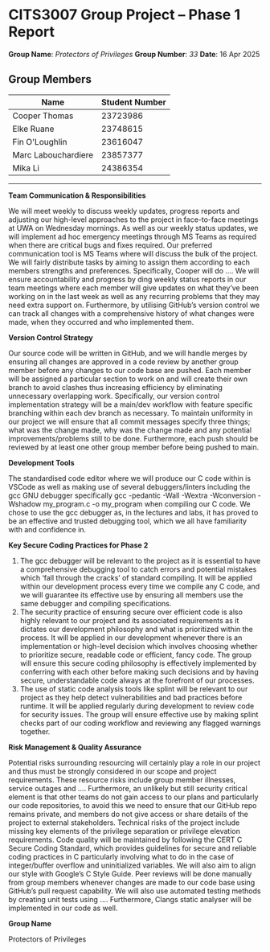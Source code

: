 # CITS3007 Group Project – Phase 1 Report 
**Group Name**: _Protectors of Privileges_ 
**Group Number**: _33_
**Date**: 16 Apr 2025

## Group Members

| Name | Student Number |
|--------------------|----------------|
| Cooper Thomas | 23723986 |
| Elke Ruane | 23748615 |
| Fin O'Loughlin | 23616047 |
| Marc Labouchardiere | 23857377 |
| Mika Li | 24386354 |


---


**Team Communication & Responsibilities**

  We will meet weekly to discuss weekly updates, progress reports and adjusting our high-level approaches to the project in face-to-face meetings at UWA on Wednesday 
  mornings. As well as our weekly status updates, we will implement ad hoc emergency meetings through MS Teams as required when there are critical bugs and fixes required. 
  Our preferred communication tool is MS Teams where will discuss the bulk of the project.
  We will fairly distribute tasks by aiming to assign them according to each members strengths and preferences. Specifically, Cooper will do …. We will ensure accountability 
  and progress by ding weekly status reports in our team meetings where each member will give updates on what they’ve been working on in the last week as well as any 
  recurring problems that they may need extra support on. Furthermore, by utilising GitHub’s version control we can track all changes with a comprehensive history of what 
  changes were made, when they occurred and who implemented them.

**Version Control Strategy** 

  Our source code will be written in GitHub, and we will handle merges by ensuring all changes are approved in a code review by another group member before any changes to 
  our code base are pushed. Each member will be assigned a particular section to work on and will create their own branch to avoid clashes thus increasing efficiency by 
  eliminating unnecessary overlapping work. Specifically, our version control implementation strategy will be a main/dev workflow with feature specific branching within each 
  dev branch as necessary. To maintain uniformity in our project we will ensure that all commit messages specify three things; what was the change made, why was the change 
  made and any potential improvements/problems still to be done. Furthermore, each push should be reviewed by at least one other group member before being pushed to main.

**Development Tools** 

  The standardised code editor where we will produce our C code within is VSCode as well as making use of several debuggers/linters including the gcc GNU debugger 
  specifically gcc -pedantic -Wall -Wextra -Wconversion -Wshadow my_program.c -o my_program when compiling our C code. We chose to use the gcc debugger as, in the lectures 
  and labs, it has proved to be an effective and trusted debugging tool, which we all have familiarity with and confidence in.

**Key Secure Coding Practices for Phase 2** 

  1.	The gcc debugger will be relevant to the project as it is essential to have a comprehensive debugging tool to catch errors and potential mistakes which ‘fall through
      the cracks’ of standard compiling. It will be applied within our development process every time we compile any C code, and we will guarantee its effective use by
    	ensuring all members use the same debugger and compiling specifications.
  3.	The security practice of ensuring secure over efficient code is also highly relevant to our project and its associated requirements as it dictates our development
      philosophy and what is prioritized within the process. It will be applied in our development whenever there is an implementation or high-level decision which involves
    	choosing whether to prioritize secure, readable code or efficient, fancy code. The group will ensure this secure coding philosophy is effectively implemented by
    	conferring with each other before making such decisions and by having secure, understandable code always at the forefront of our processes.
  5.	The use of static code analysis tools like splint will be relevant to our project as they help detect vulnerabilities and bad practices before runtime. It will be
      applied regularly during development to review code for security issues. The group will ensure effective use by making splint checks part of our coding workflow and
    	reviewing any flagged warnings together.

**Risk Management & Quality Assurance** 

  Potential risks surrounding resourcing will certainly play a role in our project and thus must be strongly considered in 
  our scope and project requirements. These resource risks include group member illnesses, service outages and …. 
  Furthermore, an unlikely but still security critical element is that other teams do not gain access to our plans and 
  particularly our code repositories, to avoid this we need to ensure that our GitHub repo remains private, and members do 
  not give access or share details of the project to external stakeholders. Technical risks of the project include missing 
  key elements of the privilege separation or privilege elevation requirements. Code quality will be maintained by following 
  the CERT C Secure Coding Standard, which provides guidelines for secure and reliable coding practices in C particularly 
  involving what to do in the case of integer/buffer overflow and uninitialized variables. We will also aim to align our 
  style with Google’s C Style Guide. Peer reviews will be done manually from group members whenever changes are made to our 
  code base using GitHub’s pull request capability. We will also use automated testing methods by creating unit tests using 
  …. Furthermore, Clangs static analyser will be implemented in our code as well.

**Group Name** 

  Protectors of Privileges


